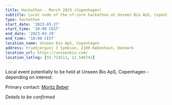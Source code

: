 ```yaml
---
title: Hackathon - March 2023 (Copenhagen)
subtitle: Local node of the nf-core hackathon at Unseen Bio ApS, Copenhagen.
type: hackathon
start_date: '2023-03-27'
start_time: '10:00 CEST'
end_date: '2023-03-29'
end_time: '18:00 CEST'
location_name: Unseen Bio ApS, Copenhagen
address: Fruebjergvej 3 Symbion, 2100 København, Denmark
location_url: https://unseenbio.com/
location_latlng: [55.715511, 12.548741]
---
```


Local event potentially to be held at Unseen Bio ApS, Copenhagen - depending on interest.

Primary contact: [<i class="fab fa-slack"></i> Moritz Beber](https://nfcore.slack.com/team/U015PB15C5U)

_Details to be confirmed_
